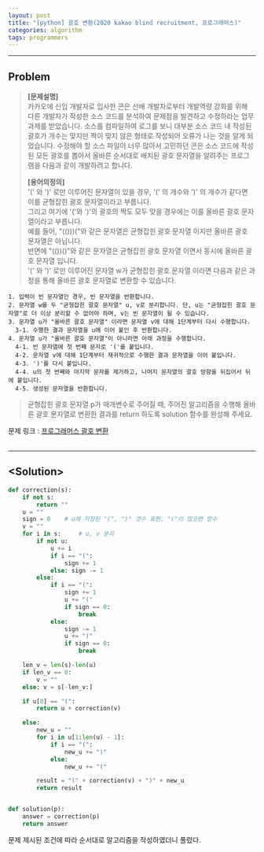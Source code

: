 ```yaml
---
layout: post
title: "[python] 괄호 변환(2020 kakao blind recruitment, 프로그래머스)"
categories: algorithm
tags: programmers
---
```


---

## Problem
>**[문제설명]**  
>카카오에 신입 개발자로 입사한 콘은 선배 개발자로부터 개발역량 강화를 위해 다른 개발자가 작성한 소스 코드를 분석하여 문제점을 발견하고 수정하라는 업무 과제를 받았습니다. 소스를 컴파일하여 로그를 보니 대부분 소스 코드 내 작성된 괄호가 개수는 맞지만 짝이 맞지 않은 형태로 작성되어 오류가 나는 것을 알게 되었습니다.
수정해야 할 소스 파일이 너무 많아서 고민하던 콘은 소스 코드에 작성된 모든 괄호를 뽑아서 올바른 순서대로 배치된 괄호 문자열을 알려주는 프로그램을 다음과 같이 개발하려고 합니다.
>
>**[용어의정의]**  
>'(' 와 ')' 로만 이루어진 문자열이 있을 경우, '(' 의 개수와 ')' 의 개수가 같다면 이를 균형잡힌 괄호 문자열이라고 부릅니다.  
그리고 여기에 '('와 ')'의 괄호의 짝도 모두 맞을 경우에는 이를 올바른 괄호 문자열이라고 부릅니다.  
예를 들어, "(()))("와 같은 문자열은 균형잡힌 괄호 문자열 이지만 올바른 괄호 문자열은 아닙니다.  
반면에 "(())()"와 같은 문자열은 균형잡힌 괄호 문자열 이면서 동시에 올바른 괄호 문자열 입니다.  
'(' 와 ')' 로만 이루어진 문자열 w가 균형잡힌 괄호 문자열 이라면 다음과 같은 과정을 통해 올바른 괄호 문자열로 변환할 수 있습니다.

```
1. 입력이 빈 문자열인 경우, 빈 문자열을 반환합니다. 
2. 문자열 w를 두 "균형잡힌 괄호 문자열" u, v로 분리합니다. 단, u는 "균형잡힌 괄호 문자열"로 더 이상 분리할 수 없어야 하며, v는 빈 문자열이 될 수 있습니다. 
3. 문자열 u가 "올바른 괄호 문자열" 이라면 문자열 v에 대해 1단계부터 다시 수행합니다. 
  3-1. 수행한 결과 문자열을 u에 이어 붙인 후 반환합니다. 
4. 문자열 u가 "올바른 괄호 문자열"이 아니라면 아래 과정을 수행합니다. 
  4-1. 빈 문자열에 첫 번째 문자로 '('를 붙입니다. 
  4-2. 문자열 v에 대해 1단계부터 재귀적으로 수행한 결과 문자열을 이어 붙입니다. 
  4-3. ')'를 다시 붙입니다. 
  4-4. u의 첫 번째와 마지막 문자를 제거하고, 나머지 문자열의 괄호 방향을 뒤집어서 뒤에 붙입니다. 
  4-5. 생성된 문자열을 반환합니다.
  ```

>균형잡힌 괄호 문자열 p가 매개변수로 주어질 때, 주어진 알고리즘을 수행해 올바른 괄호 문자열로 변환한 결과를 return 하도록 solution 함수를 완성해 주세요.

문제 링크 : [프로그래머스 괄호 변환](https://programmers.co.kr/learn/courses/30/lessons/60058)  
<br/>

---

## <Solution\>



```python
def correction(s):
    if not s:
        return ""
    u = ""
    sign = 0    # u에 저장된 "(", ")" 갯수 표현. "("이 많으면 양수
    v = ""
    for i in s:     # u, v 분리
        if not u:
            u += i
            if i == "(":
                sign += 1
            else: sign -= 1
        else:
            if i == "(":
                sign += 1
                u += "("
                if sign == 0:
                    break
            else:
                sign -= 1
                u += ")"
                if sign == 0:
                    break

    len_v = len(s)-len(u)
    if len_v == 0:
        v = ""
    else: v = s[-len_v:]

    if u[0] == "(":
        return u + correction(v)

    else:
        new_u = ""
        for i in u[1:len(u) - 1]:
            if i == "(":
                new_u += ")"
            else:
                new_u += "("

        result = "(" + correction(v) + ")" + new_u
        return result


def solution(p):
    answer = correction(p)
    return answer
```

문제 제시된 조건에 따라 순서대로 알고리즘을 작성하였더니 풀렸다.
